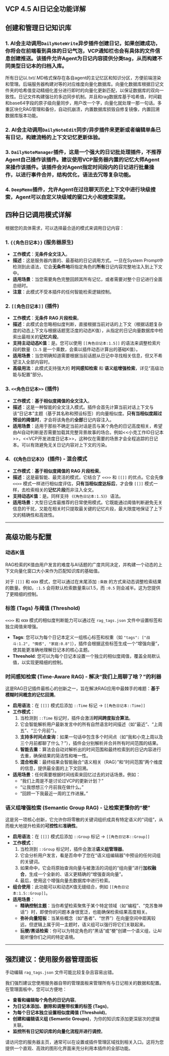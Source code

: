 ## VCP 4.5 AI日记全功能详解

## 创建和管理日记知识库

### 1. AI会主动调用`DailyNoteWrite`异步插件创建日记，如果创建成功，你将会在前端看到具体的日记气泡，VCP通知栏也会有具体的文件信息创建推送。该插件允许Agent为日记内容提供分类tag，从而构建不同类型日记本的归档入库。

所有日记以.txt/.MD格式保存在各自agent的主记忆区和知识分区，方便前端渲染和管理。后端服务器构建对等的对应维度向量化数据库。向量化数据库根据日记文件夹的哈希值变动精细化差分进行即时的向量化更新匹配，以保证数据库的双向一致性。日记文件构建强壮的多边同步机制。并且和rag数据库基于哈希值，时间戳和base64字段的原子级向量同步，用户改一个字，向量化就处理一那一句话。多重区块化RAG管理和备份，自动抗崩溃，内置数据库损毁自修复镜像，内置回溯数据库版本功能。

### 2. AI会主动调用`DailyNoteEdit`同步/异步插件来更新或者编辑单条已有日记，构建流畅的上下文记忆更新体验。

### 3. `DailyNoteManager`插件，这是一个强大的日记批处理插件，不推荐Agent自己操作该插件。建议使用VCP服务器内置的记忆大师Agent来操作该插件。该插件会对Agent指定时间段内的日记进行批量操作，以进行事件合并，结构优化，语法去冗等复杂功能。

### 4. `DeepMemo`插件，允许Agent在过往聊天历史上下文中进行块级搜索，Agent可以自定义块级域的窗口大小和搜索深度。

## 四种日记调用模式详解

根据您的具体需求，可以选择最合适的模式来调用日记内容：

### 1. `{{角色日记本}}` (服务器原生)

-   **工作模式**：**无条件全文注入**。
-   **描述**：这是服务器内置的、最基础的日记调用方式。一旦在System Prompt中检测到此语法，它会**无条件地**将指定角色的**所有**日记内容完整地注入到上下文中。
-   **适用场景**：当您需要角色完整回顾其所有记忆，或者需要对整个日记进行全面总结时。
-   **注意**：此模式不受本插件的任何智能检索逻辑控制。

### 2. `[[角色日记本]]` (插件)

-   **工作模式**：**无条件 RAG 片段检索**。
-   **描述**：此模式会忽略相似度判断，直接根据当前对话的上下文（根据话题复杂度的动态上下文与根据话题宽泛度的动态K值），从指定的日记向量数据库中检索出最相关的**记忆片段**。
-   **支持主动动态K值**：是。您可以使用 `[[角色日记本:1.5]]` 的语法来调整检索片段的数量（`1.5` 是一个乘数，会乘以插件动态计算出的基础K值）。
-   **适用场景**：当您明确知道需要根据当前话题从日记中寻找相关信息，但又不希望注入全部内容时。
-   **高级用法**：此模式支持强大的 **时间感知检索** 和 **语义组增强检索**，详见“高级功能与配置”部分。

### 3. `<<角色日记本>>` (插件)

-   **工作模式**：**基于相似度阈值的全文注入**。
-   **描述**：这是一种智能的全文注入模式。插件会首先计算当前对话上下文与该“日记本”主题（基于其名称和预设标签）的向量相似度。**只有当相似度超过预设的阈值时**，才会将该角色的**全部**日记内容注入。
-   **适用场景**：适用于那些不确定当前对话是否与某个角色的日记高度相关，希望由AI自动判断是否需要加载其完整背景故事的场合。例如<<小克工作ID日记本>>，<<VCP开发进度日记本>>，这种仅在需要的场景才会全程追踪的日记本。可以有效避免无关日记内容对上下文的污染。

### 4. `《《角色日记本》》` (插件) - **混合模式**

-   **工作模式**：**基于相似度阈值的 RAG 片段检索**。
-   **描述**：这是最智能、最灵活的模式，它结合了 `<<>>` 和 `[[]]` 的优点。它会先像 `<<>>` 模式一样进行相似度评估，**只有当相似度达标后**，才会像 `[[]]` 模式一样，去检索相关的**记忆片段**而非注入全文。
-   **支持动态K值**：是。同样支持 `《《角色日记本:1.5》》` 语法。
-   **适用场景**：大型日记库最推荐的日常使用模式。它既能通过阈值判断避免无关信息的干扰，又能在相关时只提取最关键的记忆片段，最大限度地保证了上下文的精确性和高效性。

---

## 高级功能与配置

### 动态K值

RAG检索的K值由用户发言的难度与AI话题的广度共同决定，并构建一个动态的上下文向量化窗口大小来作为匹配知识库的基础值。

对于 `[[]]` 和 `《《》》` 模式，您可以通过在末尾添加 `:乘数` 的方式来动态调整检索结果的数量。例如，`:1.5` 会将默认检索数量乘以1.5，而 `:0.5` 则会减半。这为您提供了更精细的控制。

### 标签 (Tags) 与阈值 (Threshold)

`<<>>` 和 `《《》》` 模式的相似度判断能力可以通过在 `rag_tags.json` 文件中设置标签和独立阈值来增强。

-   **Tags**: 您可以为每个日记本定义一组核心标签和权重（如 `"tags": ["战斗:1.2", "情感", "家庭:0.8"]`），插件会根据这些标签生成一个“增强向量”，使其能更准确地理解日记本的核心主题。
-   **Threshold**: 您可以为每个日记本设置一个独立的相似度阈值，覆盖全局默认值，以实现更精细的控制。

### 时间感知检索 (Time-Aware RAG) - 解决“我们上周聊了啥？”的利器

这是RAG日记插件最核心的创新之一，旨在解决RAG应用中最棘手的难题：**基于模糊时间概念的记忆回溯**。

-   **启用语法**：在 `[[]]` 模式后添加 `::Time` 标记 -> `[[角色日记本::Time]]`
-   **工作模式**：
    1.  当检测到 `::Time` 标记时，插件会激活**时间跨度拟合算法**。
    2.  它会智能解析用户最新发言中的所有自然语言时间描述（如“最近”、“上周五”、“三个月前”）。
    3.  **支持多时间点查询**：如果一句话中包含多个时间点（如“我和小克上周以及三个月前都聊了什么？”），插件会分别解析并合并所有时间范围的结果。
    4.  **智能去重**：算法会自动对解析出的时间范围和最终检索到的日记内容进行去重，确保结果的简洁性和唯一性。
    5.  **混合检索**：最终结果会智能融合“语义相关（RAG）”和“时间范围”两个维度的信息，提供最全面的上下文回溯。
-   **适用场景**：任何需要根据时间线索来回忆过去的对话场景。例如：
    -   “我们上周是不是讨论过VCP的更新计划？”
    -   “让我想想三个月前我在做什么。”
    -   “回顾一下我最近一周的工作进展。”

### 语义组增强检索 (Semantic Group RAG) - 让检索更懂你的“梗”

这是另一项核心创新，它允许你将零散的关键词组织成具有特定语义的“词组”，从而极大地提升检索的**可控性**和**准确性**。

-   **启用语法**：在 `[[]]` 模式后添加 `::Group` 标记 -> `[[角色日记本::Group]]`
-   **工作模式**：
    1.  当检测到 `::Group` 标记时，插件会激活**语义组管理器**。
    2.  它会分析用户发言，看是否命中了您在“语义组编辑器”中预设的任何词组的关键词。
    3.  如果命中，它会将原始查询向量与被激活的词组的“组向量”进行**加权融合**，生成一个全新的、语义更精确的“增强查询向量”。
    4.  最后，使用这个增强向量去数据库中进行检索。
-   **组合使用**：此功能可以和动态K值无缝结合，例如 `[[角色日记本:1.5::Group]]`。
-   **适用场景**：
    -   **精确控制主题**：当你希望检索聚焦于某个特定领域（如“编程”、“克苏鲁神话”）时，即使你的问题本身很宽泛，也能确保检索结果高度相关。
    -   **弥补向量短板**：当某些概念（如“愚者”、“世界”）在向量空间中距离较远，但逻辑上属于同一主题时，语义组可以强行将它们关联起来。
    -   **玩梗/黑话检索**：你可以为特定角色的“黑话”或“梗”创建一个语义组，让AI能听懂你们之间的特定语境。

---

## 强烈建议：使用服务器管理面板

手动编辑 `rag_tags.json` 文件可能比较复杂且容易出错。

我们强烈建议您使用服务器自带的管理面板来管理所有与日记相关的数据和配置。在管理面板中，您可以方便地：

-   **查看和编辑每个角色的日记内容**。
-   **为日记本添加、删除和调整带权重的标签 (Tags)**。
-   **为每个日记本独立设置相似度阈值 (Threshold)**。
-   **创建和编辑语义组 (Semantic Groups)**，为你的知识库添加更深层次的逻辑关联。
-   **监控所有日记知识库的向量化流程并进行调控**。

请访问您的服务器主页，通常可以在设置或插件管理区域找到相关入口。这将为您提供一个直观、高效的图形化界面来充分利用本插件的全部功能。